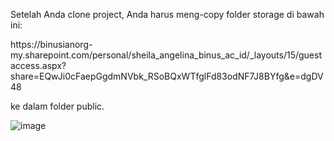 <p>Setelah Anda clone project, Anda harus meng-copy folder storage di bawah ini:</p>
<p>https://binusianorg-my.sharepoint.com/personal/sheila_angelina_binus_ac_id/_layouts/15/guestaccess.aspx?share=EQwJi0cFaepGgdmNVbk_RSoBQxWTfglFd83odNF7J8BYfg&e=dgDV48</p>
<p>ke dalam folder public.</p>

![image](https://github.com/sgasheila21/inla-tools/assets/84497761/4515abf6-f2bb-4ad3-8dbb-cb1190836991)
